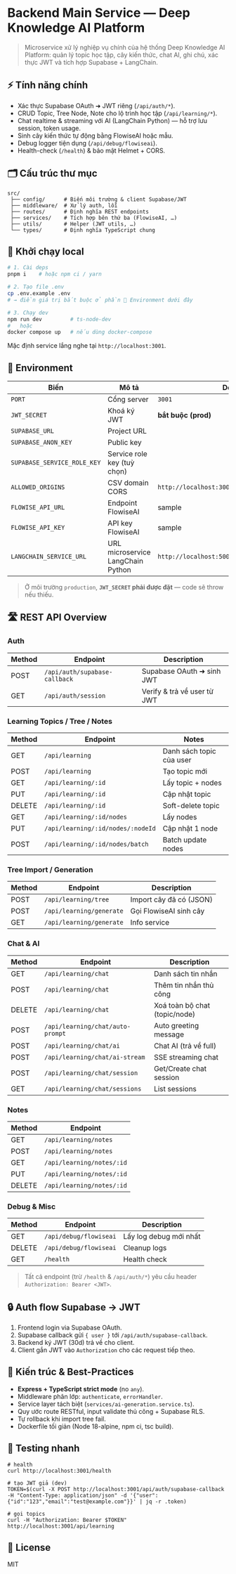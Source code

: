 # Backend Main Service — Deep Knowledge AI Platform

> Microservice xử lý nghiệp vụ chính của hệ thống Deep Knowledge AI Platform: quản lý topic học tập, cây kiến thức, chat AI, ghi chú, xác thực JWT và tích hợp Supabase + LangChain.

## ⚡️ Tính năng chính

- Xác thực Supabase OAuth ➜ JWT riêng (`/api/auth/*`).
- CRUD Topic, Tree Node, Note cho lộ trình học tập (`/api/learning/*`).
- Chat realtime & streaming với AI (LangChain Python) — hỗ trợ lưu session, token usage.
- Sinh cây kiến thức tự động bằng FlowiseAI hoặc mẫu.
- Debug logger tiện dụng (`/api/debug/flowiseai`).
- Health-check (`/health`) & bảo mật Helmet + CORS.

## 🗂 Cấu trúc thư mục

```text
src/
 ├── config/      # Biến môi trường & client Supabase/JWT
 ├── middleware/  # Xử lý auth, lỗi
 ├── routes/      # Định nghĩa REST endpoints
 ├── services/    # Tích hợp bên thứ ba (FlowiseAI, …)
 ├── utils/       # Helper (JWT utils, …)
 └── types/       # Định nghĩa TypeScript chung
```

## 🚀 Khởi chạy local

```bash
# 1. Cài deps
pnpm i    # hoặc npm ci / yarn

# 2. Tạo file .env
cp .env.example .env
# → điền giá trị bắt buộc ở phần 🔑 Environment dưới đây

# 3. Chạy dev
npm run dev         # ts-node-dev
#   hoặc
docker compose up   # nếu dùng docker-compose
```

Mặc định service lắng nghe tại `http://localhost:3001`.

## 🔑 Environment

| Biến                        | Mô tả                             | Default                                       |
| --------------------------- | --------------------------------- | --------------------------------------------- |
| `PORT`                      | Cổng server                       | `3001`                                        |
| `JWT_SECRET`                | Khoá ký JWT                       | **bắt buộc (prod)**                           |
| `SUPABASE_URL`              | Project URL                       |                                               |
| `SUPABASE_ANON_KEY`         | Public key                        |                                               |
| `SUPABASE_SERVICE_ROLE_KEY` | Service role key (tuỳ chọn)       |                                               |
| `ALLOWED_ORIGINS`           | CSV domain CORS                   | `http://localhost:3000,http://localhost:8080` |
| `FLOWISE_API_URL`           | Endpoint FlowiseAI                | sample                                        |
| `FLOWISE_API_KEY`           | API key FlowiseAI                 | sample                                        |
| `LANGCHAIN_SERVICE_URL`     | URL microservice LangChain Python | `http://localhost:5000`                       |

> Ở môi trường `production`, **`JWT_SECRET` phải được đặt** — code sẽ throw nếu thiếu.

## 🛣 REST API Overview

### Auth

| Method | Endpoint                      | Description                 |
| ------ | ----------------------------- | --------------------------- |
| POST   | `/api/auth/supabase-callback` | Supabase OAuth ➜ sinh JWT   |
| GET    | `/api/auth/session`           | Verify & trả về user từ JWT |

### Learning Topics / Tree / Notes

| Method | Endpoint                          | Notes                    |
| ------ | --------------------------------- | ------------------------ |
| GET    | `/api/learning`                   | Danh sách topic của user |
| POST   | `/api/learning`                   | Tạo topic mới            |
| GET    | `/api/learning/:id`               | Lấy topic + nodes        |
| PUT    | `/api/learning/:id`               | Cập nhật topic           |
| DELETE | `/api/learning/:id`               | Soft-delete topic        |
| GET    | `/api/learning/:id/nodes`         | Lấy nodes                |
| PUT    | `/api/learning/:id/nodes/:nodeId` | Cập nhật 1 node          |
| POST   | `/api/learning/:id/nodes/batch`   | Batch update nodes       |

### Tree Import / Generation

| Method | Endpoint                 | Description             |
| ------ | ------------------------ | ----------------------- |
| POST   | `/api/learning/tree`     | Import cây đã có (JSON) |
| POST   | `/api/learning/generate` | Gọi FlowiseAI sinh cây  |
| GET    | `/api/learning/generate` | Info service            |

### Chat & AI

| Method | Endpoint                         | Description                   |
| ------ | -------------------------------- | ----------------------------- |
| GET    | `/api/learning/chat`             | Danh sách tin nhắn            |
| POST   | `/api/learning/chat`             | Thêm tin nhắn thủ công        |
| DELETE | `/api/learning/chat`             | Xoá toàn bộ chat (topic/node) |
| POST   | `/api/learning/chat/auto-prompt` | Auto greeting message         |
| POST   | `/api/learning/chat/ai`          | Chat AI (trả về full)         |
| POST   | `/api/learning/chat/ai-stream`   | SSE streaming chat            |
| POST   | `/api/learning/chat/session`     | Get/Create chat session       |
| GET    | `/api/learning/chat/sessions`    | List sessions                 |

### Notes

| Method | Endpoint                  |
| ------ | ------------------------- |
| GET    | `/api/learning/notes`     |
| POST   | `/api/learning/notes`     |
| GET    | `/api/learning/notes/:id` |
| PUT    | `/api/learning/notes/:id` |
| DELETE | `/api/learning/notes/:id` |

### Debug & Misc

| Method | Endpoint               | Description            |
| ------ | ---------------------- | ---------------------- |
| GET    | `/api/debug/flowiseai` | Lấy log debug mới nhất |
| DELETE | `/api/debug/flowiseai` | Cleanup logs           |
| GET    | `/health`              | Health check           |

> Tất cả endpoint (trừ `/health` & `/api/auth/*`) yêu cầu header `Authorization: Bearer <JWT>`.

## 🔒 Auth flow Supabase → JWT

1. Frontend login via Supabase OAuth.
2. Supabase callback gửi `{ user }` tới `/api/auth/supabase-callback`.
3. Backend ký JWT (30d) trả về cho client.
4. Client gắn JWT vào `Authorization` cho các request tiếp theo.

## 🧱 Kiến trúc & Best-Practices

- **Express + TypeScript strict mode** (no `any`).
- Middleware phân lớp: `authenticate`, `errorHandler`.
- Service layer tách biệt (`services/ai-generation.service.ts`).
- Quy ước route RESTful, input validate thủ công + Supabase RLS.
- Tự rollback khi import tree fail.
- Dockerfile tối giản (Node 18-alpine, npm ci, tsc build).

## 🧪 Testing nhanh

```
# health
curl http://localhost:3001/health

# tạo JWT giả (dev)
TOKEN=$(curl -X POST http://localhost:3001/api/auth/supabase-callback -H "Content-Type: application/json" -d '{"user":{"id":"123","email":"test@example.com"}}' | jq -r .token)

# gọi topics
curl -H "Authorization: Bearer $TOKEN" http://localhost:3001/api/learning
```

## 📜 License

MIT
